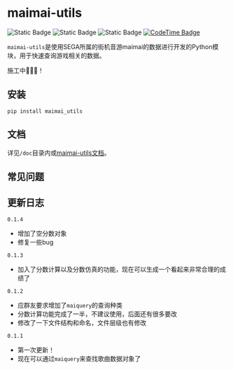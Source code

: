 # maimai-utils

![Static Badge](https://img.shields.io/badge/python-3.10%2B-blue?logo=python&logoColor=edb641)
![Static Badge](https://img.shields.io/badge/maimai-1.40%2B-green)
![Static Badge](https://img.shields.io/badge/Dev-0.1.32-orange)
[![CodeTime Badge](https://img.shields.io/endpoint?style=flat&color=222&url=https%3A%2F%2Fapi.codetime.dev%2Fshield%3Fid%3D25986%26project%3Dmaimai-utils%26in=0)](https://codetime.dev)

`maimai-utils`是使用SEGA所属的街机音游maimai的数据进行开发的Python模块，用于快速查询游戏相关的数据。

施工中🚧🚧🚧！

## 安装
```shell
pip install maimai_utils
```

## 文档

详见`/doc`目录内或[maimai-utils文档](https://vercel.kyoku.top)。

## 常见问题

## 更新日志
`0.1.4`
* 增加了空分数对象
* 修复一些bug

`0.1.3`
* 加入了分数计算以及分数仿真的功能，现在可以生成一个看起来非常合理的成绩了

`0.1.2`
* 应群友要求增加了`maiquery`的查询种类
* 分数计算功能完成了一半，不建议使用，后面还有很多要改
* 修改了一下文件结构和命名，文件层级也有修改

`0.1.1`
* 第一次更新！
* 现在可以通过`maiquery`来查找歌曲数据对象了